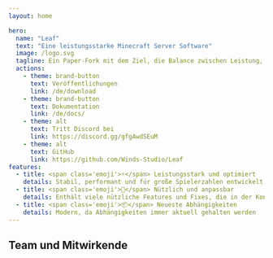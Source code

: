 ```yaml
---
layout: home

hero:
  name: "Leaf"
  text: "Eine leistungsstarke Minecraft Server Software"
  image: /logo.svg
  tagline: Ein Paper-Fork mit dem Ziel, die Balance zwischen Leistung, Stabilität und Vanilla-Gameplay zu finden
  actions:
    - theme: brand-button
      text: Veröffentlichungen
      link: /de/download
    - theme: brand-button
      text: Dokumentation
      link: /de/docs/
    - theme: alt
      text: Tritt Discord bei
      link: https://discord.gg/gfgAwdSEuM
    - theme: alt
      text: GitHub
      link: https://github.com/Winds-Studio/Leaf
features:
  - title: <span class='emoji'>⚡</span> Leistungsstark und optimiert
    details: Stabil, performant und für große Spielerzahlen entwickelt
  - title: <span class='emoji'>🧬</span> Nützlich und anpassbar
    details: Enthält viele nützliche Features und Fixes, die in der Konfiguration angepasst werden können
  - title: <span class='emoji'>📦</span> Neueste Abhängigkeiten
    details: Modern, da Abhängigkeiten immer aktuell gehalten werden
---
```


<script setup>
import Contributors from '../../.vitepress/theme/components/Contributors.vue'
</script>

## Team und Mitwirkende

<Suspense>
    <Contributors lang="de" />
</Suspense>
